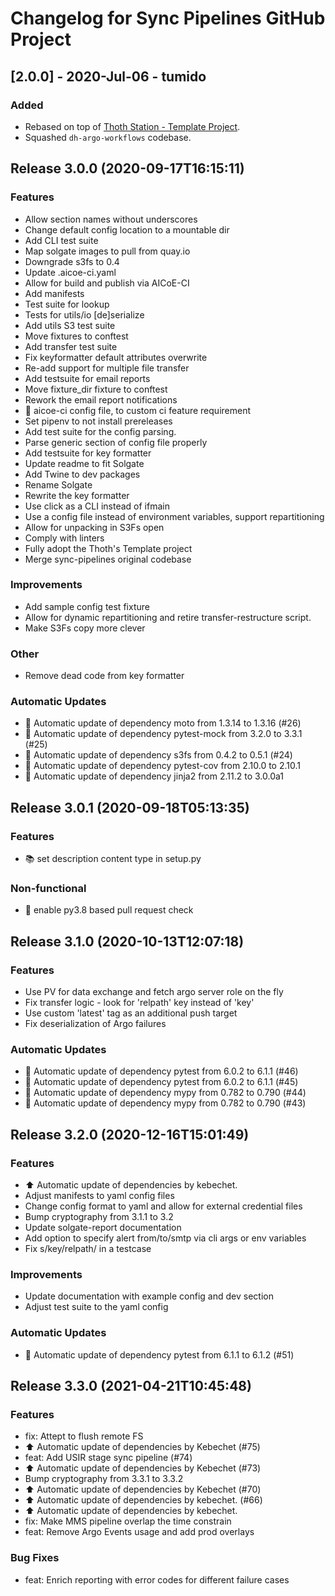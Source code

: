 # Changelog for Sync Pipelines GitHub Project

## [2.0.0] - 2020-Jul-06 - tumido

### Added

- Rebased on top of [Thoth Station - Template Project](https://github.com/thoth-station/template-project).
- Squashed `dh-argo-workflows` codebase.

## Release 3.0.0 (2020-09-17T16:15:11)
### Features
* Allow section names without underscores
* Change default config location to a mountable dir
* Add CLI test suite
* Map solgate images to pull from quay.io
* Downgrade s3fs to 0.4
* Update .aicoe-ci.yaml
* Allow for build and publish via AICoE-CI
* Add manifests
* Test suite for lookup
* Tests for utils/io [de]serialize
* Add utils S3 test suite
* Move fixtures to conftest
* Add transfer test suite
* Fix keyformatter default attributes overwrite
* Re-add support for multiple file transfer
* Add testsuite for email reports
* Move fixture_dir fixture to conftest
* Rework the email report notifications
* :truck: aicoe-ci config file, to custom ci feature requirement
* Set pipenv to not install prereleases
* Add test suite for the config parsing.
* Parse generic section of config file properly
* Add testsuite for key formatter
* Update readme to fit Solgate
* Add Twine to dev packages
* Rename Solgate
* Rewrite the key formatter
* Use click as a CLI instead of ifmain
* Use a config file instead of environment variables, support repartitioning
* Allow for unpacking in S3Fs open
* Comply with linters
* Fully adopt the Thoth's Template project
* Merge sync-pipelines original codebase
### Improvements
* Add sample config test fixture
* Allow for dynamic repartitioning and retire transfer-restructure script.
* Make S3Fs copy more clever
### Other
* Remove dead code from key formatter
### Automatic Updates
* :pushpin: Automatic update of dependency moto from 1.3.14 to 1.3.16 (#26)
* :pushpin: Automatic update of dependency pytest-mock from 3.2.0 to 3.3.1 (#25)
* :pushpin: Automatic update of dependency s3fs from 0.4.2 to 0.5.1 (#24)
* :pushpin: Automatic update of dependency pytest-cov from 2.10.0 to 2.10.1
* :pushpin: Automatic update of dependency jinja2 from 2.11.2 to 3.0.0a1

## Release 3.0.1 (2020-09-18T05:13:35)
### Features
* :books: set description content type in setup.py
### Non-functional
* :ship: enable py3.8 based pull request check

## Release 3.1.0 (2020-10-13T12:07:18)
### Features
* Use PV for data exchange and fetch argo server role on the fly
* Fix transfer logic - look for 'relpath' key instead of 'key'
* Use custom 'latest' tag as an additional push target
* Fix deserialization of Argo failures
### Automatic Updates
* :pushpin: Automatic update of dependency pytest from 6.0.2 to 6.1.1 (#46)
* :pushpin: Automatic update of dependency pytest from 6.0.2 to 6.1.1 (#45)
* :pushpin: Automatic update of dependency mypy from 0.782 to 0.790 (#44)
* :pushpin: Automatic update of dependency mypy from 0.782 to 0.790 (#43)

## Release 3.2.0 (2020-12-16T15:01:49)
### Features
* :arrow_up: Automatic update of dependencies by kebechet.
* Adjust manifests to yaml config files
* Change config format to yaml and allow for external credential files
* Bump cryptography from 3.1.1 to 3.2
* Update solgate-report documentation
* Add option to specify alert from/to/smtp via cli args or env variables
* Fix s/key/relpath/ in a testcase
### Improvements
* Update documentation with example config and dev section
* Adjust test suite to the yaml config
### Automatic Updates
* :pushpin: Automatic update of dependency pytest from 6.1.1 to 6.1.2 (#51)

## Release 3.3.0 (2021-04-21T10:45:48)
### Features
* fix: Attept to flush remote FS
* :arrow_up: Automatic update of dependencies by Kebechet (#75)
* feat: Add USIR stage sync pipeline (#74)
* :arrow_up: Automatic update of dependencies by Kebechet (#73)
* Bump cryptography from 3.3.1 to 3.3.2
* :arrow_up: Automatic update of dependencies by Kebechet (#70)
* :arrow_up: Automatic update of dependencies by kebechet. (#66)
* :arrow_up: Automatic update of dependencies by kebechet.
* fix: Make MMS pipeline overlap the time constrain
* feat: Remove Argo Events usage and add prod overlays
### Bug Fixes
* feat: Enrich reporting with error codes for different failure cases
